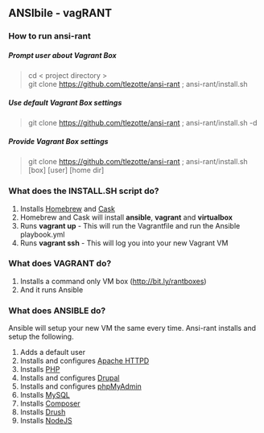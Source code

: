 ## ANSIbile - vagRANT
  
### How to run ansi-rant
##### Prompt user about Vagrant Box
> cd < project directory >  
> git clone https://github.com/tlezotte/ansi-rant ; ansi-rant/install.sh 
##### Use default Vagrant Box settings
> git clone https://github.com/tlezotte/ansi-rant ; ansi-rant/install.sh -d
##### Provide Vagrant Box settings
> git clone https://github.com/tlezotte/ansi-rant ; ansi-rant/install.sh [box] [user] [home dir]
  
### What does the INSTALL.SH script do?
1. Installs [Homebrew](http://brew.sh/) and [Cask](http://caskroom.io/)
2. Homebrew and Cask will install **ansible**, **vagrant** and **virtualbox**
3. Runs **vagrant up** - This will run the Vagrantfile and run the Ansible playbook.yml
4. Runs **vagrant ssh** - This will log you into your new Vagrant VM
  
### What does VAGRANT do?
1. Installs a command only VM box (http://bit.ly/rantboxes)
2. And it runs Ansible
  
### What does ANSIBLE do?
Ansible will setup your new VM the same every time. Ansi-rant installs and setup the following.  
  
1. Adds a default user
2. Installs and configures [Apache HTTPD](http://httpd.apache.org)
3. Installs [PHP](http://php.net)
4. Installs and configures [Drupal](https://www.drupal.org)
5. Installs and configures [phpMyAdmin](https://www.phpmyadmin.net)
6. Installs [MySQL](http://www.mysql.com)
7. Installs [Composer](https://getcomposer.org)
8. Installs [Drush](http://www.drush.org)
9. Installs [NodeJS](https://nodejs.org)